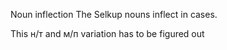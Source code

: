 Noun inflection
The Selkup nouns inflect in cases.

This н/т and м/п variation has to be figured out




